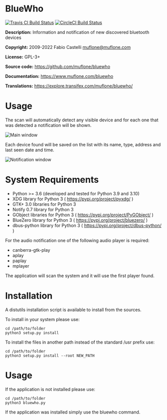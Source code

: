# BlueWho

[![Travis CI Build Status](https://img.shields.io/travis/com/muflone/bluewho/master.svg)](https://www.travis-ci.com/github/muflone/bluewho)
[![CircleCI Build Status](https://img.shields.io/circleci/project/github/muflone/bluewho/master.svg)](https://circleci.com/gh/muflone/bluewho)

**Description:** Information and notification of new discovered bluetooth devices

**Copyright:** 2009-2022 Fabio Castelli <muflone@muflone.com>

**License:** GPL-3+

**Source code:** https://github.com/muflone/bluewho

**Documentation:** https://www.muflone.com/bluewho

**Translations:** https://explore.transifex.com/muflone/bluewho/

# Usage

The scan will automatically detect any visible device and for each one that was
detected a notification will be shown.

![Main window](https://www.muflone.com/resources/bluewho/archive/latest/english/main.png)

Each device found will be saved on the list with its name, type, address and
last seen date and time.

![Notification window](https://www.muflone.com/resources/bluewho/archive/latest/english/notification.png)

# System Requirements

* Python >= 3.6 (developed and tested for Python 3.9 and 3.10)
* XDG library for Python 3 ( https://pypi.org/project/pyxdg/ )
* GTK+ 3.0 libraries for Python 3
* Notify 0.7 library for Python 3
* GObject libraries for Python 3 ( https://pypi.org/project/PyGObject/ )
* BlueZero library for Python 3 ( https://pypi.org/project/bluezero/ )
* dbus-python library for Python 3 ( https://pypi.org/project/dbus-python/ )

For the audio notification one of the following audio player is required:

 * canberra-gtk-play
 * aplay
 * paplay
 * mplayer

The application will scan the system and it will use the first player found.

# Installation

A distutils installation script is available to install from the sources.

To install in your system please use:

    cd /path/to/folder
    python3 setup.py install

To install the files in another path instead of the standard /usr prefix use:

    cd /path/to/folder
    python3 setup.py install --root NEW_PATH

# Usage

If the application is not installed please use:

    cd /path/to/folder
    python3 bluewho.py

If the application was installed simply use the bluewho command.
